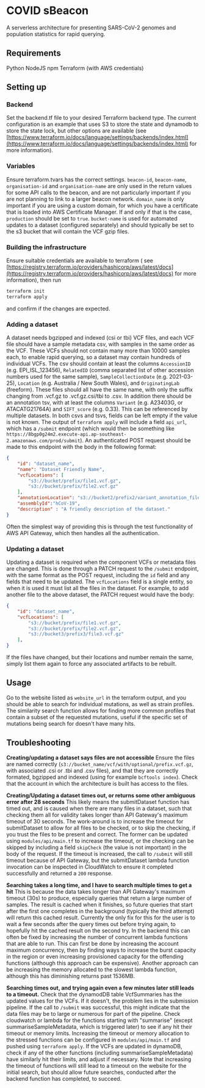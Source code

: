 # COVID sBeacon

A serverless architecture for presenting SARS-CoV-2 genomes and population statistics for rapid querying.

## Requirements
Python
NodeJS
npm
Terraform (with AWS credentials)

## Setting up
### Backend
Set the backend.tf file to your desired Terraform backend type. The current configuration is an example that uses S3 to store the state and dynamodb to store the state lock, but other options are available (see [https://www.terraform.io/docs/language/settings/backends/index.html](https://www.terraform.io/docs/language/settings/backends/index.html) for more information).

### Variables
Ensure terraform.tvars has the correct settings. `beacon-id`, `beacon-name`, `organisation-id` and `organisation-name` are only used in the return values for some API calls to the beacon, and are not particularly important if you are not planning to link to a larger beacon network. `domain_name` is only important if you are using a custom domain, for which you have a certificate that is loaded into AWS Certificate Manager. If and only if that is the case, `production` should be set to `true`. `bucket-name` is used for automated updates to a dataset (configured separately) and should typically be set to the s3 bucket that will contain the VCF gzip files.

### Building the infrastructure
Ensure suitable credentials are available to terraform ( see [https://registry.terraform.io/providers/hashicorp/aws/latest/docs](https://registry.terraform.io/providers/hashicorp/aws/latest/docs) for more information), then run
```bash
terraform init
terraform apply
```
and confirm if the changes are expected.

### Adding a dataset
A dataset needs bgzipped and indexed (csi or tbi) VCF files, and each VCF file should have a sample metadata csv, with samples in the same order as the VCF. These VCFs should not contain many more than 10000 samples each, to enable rapid querying, so a dataset may contain hundreds of individual VCFs. The csv should contain at least the columns `AccessionID` (e.g. EPI_ISL_123456), `RelatedID` (comma separated list of other accession numbers used for the same sample), `SampleCollectionDate` (e.g. 2021-03-25), `Location` (e.g. Australia / New South Wales), and `OriginatingLab` (freeform). These files should all have the same name, with only the suffix changing from .vcf.gz to .vcf.gz.csi/tbi to .csv. In addition there should be an annotation tsv, with at least the columns `Variant` (e.g. A23403G, or ATACATG21764A) and `SIFT_score` (e.g. 0.33). This can be referenced by multiple datasets. In both csvs and tsvs, fields can be left empty if the value is not known.
The output of `terraform apply` will include a field `api_url`, which has a `/submit` endpoint (which would then be something like `https://8bgp0g24m2.execute-api.ap-southeast-2.amazonaws.com/prod/submit`). An authenticated POST request should be made to this endpoint with the body in the following format:
```json
{
    "id": "dataset_name",
    "name": "Dataset Friendly Name",
    "vcfLocations": [
        "s3://bucket/prefix/file1.vcf.gz",
        "s3://bucket/prefix/file2.vcf.gz"
    ],
    "annotationLocation": "s3://bucket2/prefix2/variant_annotation_file.tsv",
    "assemblyId":"hCoV-19",
    "description" : "A friendly description of the dataset."
}
```
Often the simplest way of providing this is through the test functionality of AWS API Gateway, which then handles all the authentication.

### Updating a dataset
Updating a dataset is required when the component VCFs or metadata files are changed. This is done through a PATCH request to the `/submit` endpoint, with the same format as the POST request, including the `id` field and any fields that need to be updated. The `vcfLocations` field is a single entity, so when it is used it must list all the files in the dataset. For example, to add another file to the above dataset, the PATCH request would have the body:
```json
{
    "id": "dataset_name",
    "vcfLocations": [
        "s3://bucket/prefix/file1.vcf.gz",
        "s3://bucket/prefix/file2.vcf.gz",
        "s3://bucket3/prefix3/file3.vcf.gz"
    ],
}
```
If the files have changed, but their locations and number remain the  same, simply list them again to force any associated artifacts to be rebuilt.

## Usage
Go to the website listed as `website_url` in the terraform output, and you should be able to search for individual mutations, as well as strain profiles. The similarity search function allows for finding more common profiles that contain a subset of the requested mutations, useful if the specific set of mutations being search for doesn't have many hits.

## Troubleshooting
**Creating/updating a dataset says files are not accessible**
Ensure the files are named correctly (`s3://bucket_name/vcf/with/optional/prefix.vcf.gz`, with associated .csi or .tbi and .csv files), and that they are correctly formated, bgzipped and indexed (using for example `bcftools index`). Check that the account in which the architecture is built has access to the files.

**Creating/Updating a dataset times out, or returns some other ambiguous error after 28 seconds**
This likely means the submitDataset function has timed out, and is caused when there are many files in a dataset, such that checking them all for validity takes longer than API Gateway's maximum timeout of 30 seconds. The work-around is to increase the timeout for submitDataset to allow for all files to be checked, or to skip the checking, if you trust the files to be present and correct. The former can be updated using `modules/api/main.tf` to increase the timeout, or the checking can be skipped by including a field `skipCheck` (the value is not important) in the body of the request. If the timeout is increased, the call to `/submit` will still timeout because of API Gateway, but the submitDataset lambda function invocation can be inspected in CloudWatch to ensure it completed successfully and returned a `200` response.

**Searching takes a long time, and I have to search multiple times to get a hit**
This is because the data takes longer than API Gateway's maximum timeout (30s) to produce, especially queries that return a large number of samples. The result is cached when it finishes, so future queries that start after the first one completes in the background (typically the third attempt) will return this cached result. Currently the only fix for this for the user is to wait a few seconds after the query times out before trying again, to hopefully hit the cached result on the second try.
In the backend this can often be fixed by increasing the number of concurrent lambda functions that are able to run. This can first be done by increasing the account maximum concurrency, then by finding ways to increase the burst capacity in the region or even increasing provisioned capacity for the offending functions (although this approach can be expensive). Another approach can be increasing the memory allocated to the slowest lambda function, although this has diminishing returns past 1536MB.

**Searching times out, and trying again even a few minutes later still leads to a timeout.**
Check that the dynamodDB table VcfSummaries has the updated values for the VCFs. If it doesn't, the problem lies in the submission pipeline. If the call to `/submit` was successful, this might indicate that the data files may be to large or numerous for part of the pipeline. Check cloudwatch or lambda for the functions starting with "summarise" (except summariseSampleMetadata, which is triggered later) to see if any hit their timeout or memory limits. Increasing the timeout or memory allocation to the stressed functions can be configured in `modules/api/main.tf` and pushed using `terraform apply`. If the VCFs are updated in dynamoDB, check if any of the other functions (including summariseSampleMetadata) have similarly hit their limits, and adjust if necessary. Note that increasing the timeout of functions will still lead to a timeout on the website for the initial search, but should allow future searches, conducted after the backend function has completed, to succeed.
